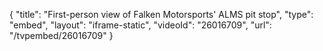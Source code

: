 {
    "title": "First-person view of Falken Motorsports' ALMS pit stop",
    "type": "embed",
    "layout": "iframe-static",
    "videoId": "26016709",
    "url": "\/tvpembed\/26016709"
}